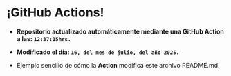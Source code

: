 # ¡GitHub Actions!
* **Repositorio actualizado automáticamente mediante una GitHub Action a las: `12:37:15hrs.`**
* **Modificado el día: `16, del mes de julio, del año 2025.`**

* Ejemplo sencillo de cómo la **Action** modifica este archivo README.md.
